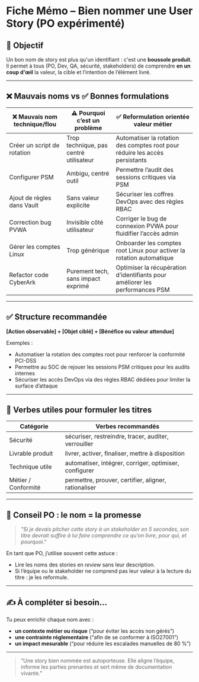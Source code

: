 # Fiche Mémo – Bien nommer une User Story (PO expérimenté)

## 🎯 Objectif
Un bon nom de story est plus qu'un identifiant : c'est une **boussole produit**. Il permet à tous (PO, Dev, QA, sécurité, stakeholders) de comprendre **en un coup d'œil** la valeur, la cible et l’intention de l’élément livré.

---

## ❌ Mauvais noms vs ✅ Bonnes formulations

| ❌ Mauvais nom technique/flou       | ⚠️ Pourquoi c’est un problème                 | ✅ Reformulation orientée valeur métier        |
|-------------------------------------|-----------------------------------------------|------------------------------------------------|
| Créer un script de rotation         | Trop technique, pas centré utilisateur        | Automatiser la rotation des comptes root pour réduire les accès persistants |
| Configurer PSM                      | Ambigu, centré outil                          | Permettre l’audit des sessions critiques via PSM |
| Ajout de règles dans Vault          | Sans valeur explicite                         | Sécuriser les coffres DevOps avec des règles RBAC |
| Correction bug PVWA                 | Invisible côté utilisateur                    | Corriger le bug de connexion PVWA pour fluidifier l’accès admin |
| Gérer les comptes Linux             | Trop générique                                | Onboarder les comptes root Linux pour activer la rotation automatique |
| Refactor code CyberArk              | Purement tech, sans impact exprimé            | Optimiser la récupération d’identifiants pour améliorer les performances PSM |

---

## ✅ Structure recommandée

**[Action observable] + [Objet ciblé] + [Bénéfice ou valeur attendue]**

Exemples :
- Automatiser la rotation des comptes root pour renforcer la conformité PCI-DSS  
- Permettre au SOC de rejouer les sessions PSM critiques pour les audits internes  
- Sécuriser les accès DevOps via des règles RBAC dédiées pour limiter la surface d’attaque  

---

## 🔧 Verbes utiles pour formuler les titres

| Catégorie       | Verbes recommandés                                          |
|------------------|--------------------------------------------------------------|
| Sécurité         | sécuriser, restreindre, tracer, auditer, verrouiller        |
| Livrable produit | livrer, activer, finaliser, mettre à disposition            |
| Technique utile  | automatiser, intégrer, corriger, optimiser, configurer      |
| Métier / Conformité | permettre, prouver, certifier, aligner, rationaliser    |

---

## 🧠 Conseil PO : le nom = la promesse

> *"Si je devais pitcher cette story à un stakeholder en 5 secondes, son titre devrait suffire à lui faire comprendre ce qu’on livre, pour qui, et pourquoi."*

En tant que PO, j’utilise souvent cette astuce :
- Lire les noms des stories en *review* sans leur description.
- Si l’équipe ou le stakeholder ne comprend pas leur valeur à la lecture du titre : je les reformule.

---

## ✍️ À compléter si besoin...

Tu peux enrichir chaque nom avec :
- **un contexte métier ou risque** (“pour éviter les accès non gérés”)
- **une contrainte réglementaire** (“afin de se conformer à ISO27001”)
- **un impact mesurable** (“pour réduire les escalades manuelles de 80 %”)

---

> “Une story bien nommée est autoporteuse. Elle aligne l’équipe, informe les parties prenantes et sert même de documentation vivante.”